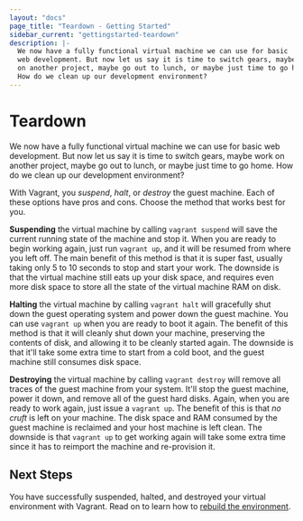 ```yaml
---
layout: "docs"
page_title: "Teardown - Getting Started"
sidebar_current: "gettingstarted-teardown"
description: |-
  We now have a fully functional virtual machine we can use for basic
  web development. But now let us say it is time to switch gears, maybe work
  on another project, maybe go out to lunch, or maybe just time to go home.
  How do we clean up our development environment?
---
```


# Teardown

We now have a fully functional virtual machine we can use for basic
web development. But now let us say it is time to switch gears, maybe work
on another project, maybe go out to lunch, or maybe just time to go home.
How do we clean up our development environment?

With Vagrant, you _suspend_, _halt_, or _destroy_ the guest machine.
Each of these options have pros and cons. Choose the method that works
best for you.

**Suspending** the virtual machine by calling `vagrant suspend` will
save the current running state of the machine and stop it. When you are
ready to begin working again, just run `vagrant up`, and it will be
resumed from where you left off. The main benefit of this method is that it
is super fast, usually taking only 5 to 10 seconds to stop and start your
work. The downside is that the virtual machine still eats up your disk space,
and requires even more disk space to store all the state of the virtual
machine RAM on disk.

**Halting** the virtual machine by calling `vagrant halt` will gracefully
shut down the guest operating system and power down the guest machine.
You can use `vagrant up` when you are ready to boot it again. The benefit of
this method is that it will cleanly shut down your machine, preserving the
contents of disk, and allowing it to be cleanly started again. The downside is
that it'll take some extra time to start from a cold boot, and the guest machine
still consumes disk space.

**Destroying** the virtual machine by calling `vagrant destroy` will remove
all traces of the guest machine from your system. It'll stop the guest machine,
power it down, and remove all of the guest hard disks. Again, when you are ready to
work again, just issue a `vagrant up`. The benefit of this is that _no cruft_
is left on your machine. The disk space and RAM consumed by the guest machine
is reclaimed and your host machine is left clean. The downside is that
`vagrant up` to get working again will take some extra time since it
has to reimport the machine and re-provision it.

## Next Steps

You have successfully suspended, halted, and destroyed your virtual environment
with Vagrant. Read on to learn how to
[rebuild the environment](/docs/getting-started/rebuild.html).
